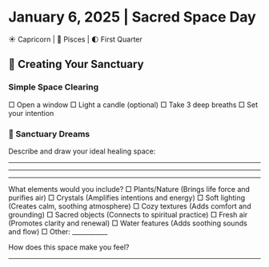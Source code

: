 # January 6, 2025 | Sacred Space Day
☀️ Capricorn | 🌙 Pisces | 🌓 First Quarter

## 🏡 Creating Your Sanctuary

### Simple Space Clearing
□ Open a window
□ Light a candle (optional)
□ Take 3 deep breaths
□ Set your intention

### 📝 Sanctuary Dreams
Describe and draw your ideal healing space:
_______________________
_______________________
_______________________

What elements would you include?
□ Plants/Nature     (Brings life force and purifies air)
□ Crystals         (Amplifies intentions and energy)
□ Soft lighting    (Creates calm, soothing atmosphere) 
□ Cozy textures    (Adds comfort and grounding)
□ Sacred objects   (Connects to spiritual practice)
□ Fresh air        (Promotes clarity and renewal)
□ Water features   (Adds soothing sounds and flow)
□ Other: ___________

How does this space make you feel?
_______________________

